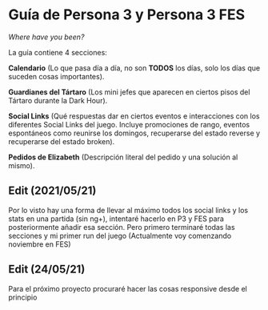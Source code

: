 # Guía de Persona 3 y Persona 3 FES

_Where have you been?_

La guía contiene 4 secciones:

**Calendario** (Lo que pasa día a día, no son **TODOS** los días, solo los días que suceden cosas importantes).

**Guardianes del Tártaro** (Los mini jefes que aparecen en ciertos pisos del Tártaro durante la Dark Hour).

**Social Links** (Qué respuestas dar en ciertos eventos e interacciones con los diferentes Social Links del juego. Incluye promociones de rango, eventos espontáneos como reunirse los domingos, recuperarse del estado reverse y recuperarse del estado broken).

**Pedidos de Elizabeth** (Descripción literal del pedido y una solución al mismo).

## Edit (2021/05/21)
Por lo visto hay una forma de llevar al máximo todos los social links y los stats en una partida (sin ng+), intentaré hacerlo en P3 y FES para posteriormente añadir esa sección. Pero primero terminaré todas las secciones y mi primer run del juego (Actualmente voy comenzando noviembre en FES)

## Edit (24/05/21)
Para el próximo proyecto procuraré hacer las cosas responsive desde el principio